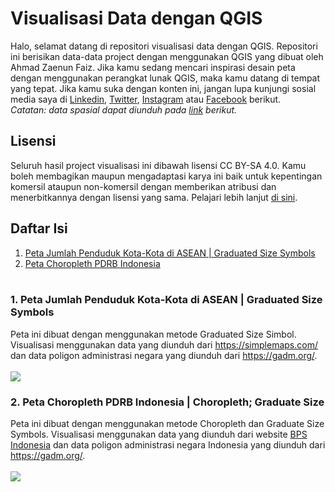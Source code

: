 # Visualisasi Data dengan QGIS

Halo, selamat datang di repositori visualisasi data dengan QGIS. Repositori ini berisikan data-data project dengan menggunakan QGIS yang dibuat oleh Ahmad Zaenun Faiz. Jika kamu sedang mencari inspirasi desain peta dengan menggunakan perangkat lunak QGIS, maka kamu datang di tempat yang tepat. Jika kamu suka dengan konten ini, jangan lupa kunjungi sosial media saya di [Linkedin](https://www.linkedin.com/in/ahmad-zaenun-faiz-8b1106187/), [Twitter](https://twitter.com/zaenun_faiz), [Instagram](https://www.instagram.com/ahmadzaenunfaiz/) atau [Facebook](https://www.facebook.com/ahmadzaenunfaiz/) berikut. <br>
_Catatan: data spasial dapat diunduh pada [link](https://drive.google.com/drive/folders/1Jyy3MnB3OX3WsAg-SchZPs5Cq48BIb3M?usp=sharing) berikut._

## Lisensi

Seluruh hasil project visualisasi ini dibawah lisensi CC BY-SA 4.0. Kamu boleh membagikan maupun mengadaptasi karya ini baik untuk kepentingan komersil ataupun non-komersil dengan memberikan atribusi dan menerbitkannya dengan lisensi yang sama. Pelajari lebih lanjut [di sini](https://creativecommons.org/licenses/by-sa/4.0/). <br>

## Daftar Isi

1. [Peta Jumlah Penduduk Kota-Kota di ASEAN | Graduated Size Symbols](#1-peta-jumlah-penduduk-kota-kota-di-asean--graduated-size-symbols)
2. [Peta Choropleth PDRB Indonesia](#2-peta-choropleth-pdrb-indonesia--choropleth-graduate-size)
   <br><br>

### 1. Peta Jumlah Penduduk Kota-Kota di ASEAN | Graduated Size Symbols

Peta ini dibuat dengan menggunakan metode Graduated Size Simbol. Visualisasi menggunakan data yang diunduh dari https://simplemaps.com/ dan data poligon administrasi negara yang diunduh dari https://gadm.org/. <br><br>
<img src="https://user-images.githubusercontent.com/75885530/163560720-ae54c5cf-2659-414a-a684-0aa70c590498.jpeg">

### 2. Peta Choropleth PDRB Indonesia | Choropleth; Graduate Size

Peta ini dibuat dengan menggunakan metode Choropleth dan Graduate Size Symbols. Visualisasi menggunakan data yang diunduh dari website [BPS Indonesia](https://bps.go.id/) dan data poligon administrasi negara Indonesia yang diunduh dari https://gadm.org/. <br><br>
<img src="https://user-images.githubusercontent.com/75885530/163561544-61596781-36d7-4735-a600-3186d7002a0e.jpeg">
